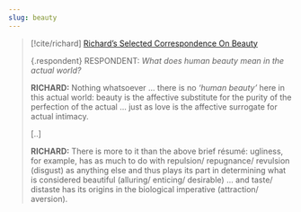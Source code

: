 ```yaml
---
slug: beauty
---
```

> [!cite/richard] [Richard’s Selected Correspondence On Beauty](https://www.actualfreedom.com.au/richard/selectedcorrespondence/sc-beauty.htm)
> 
> {.respondent}
> RESPONDENT: _What does human beauty mean in the actual world?_
> 
> **RICHARD:** Nothing whatsoever ... there is no _‘human beauty’_ here in this actual world: beauty is the affective substitute for the purity of the perfection of the actual ... just as love is the affective surrogate for actual intimacy.
> 
> [..]
> 
> **RICHARD:** There is more to it than the above brief résumé: ugliness, for example, has as much to do with repulsion/ repugnance/ revulsion (disgust) as anything else and thus plays its part in determining what is considered beautiful (alluring/ enticing/ desirable) ... and taste/ distaste has its origins in the biological imperative (attraction/ aversion).